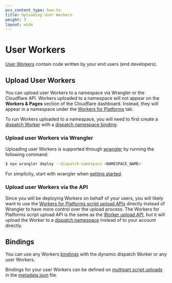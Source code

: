 ```yaml
---
pcx_content_type: how-to
title: Uploading User Workers
weight: 3
layout: wide
---
```


# User Workers

[User Workers](/cloudflare-for-platforms/workers-for-platforms/reference/how-workers-for-platforms-works/#user-workers) contain code written by your end users (end developers). 

## Upload User Workers

You can upload user Workers to a namespace via Wrangler or the Cloudflare API. Workers uploaded to a namespace will not appear on the **Workers & Pages** section of the Cloudflare dashboard. Instead, they will appear in a namespace under the [Workers for Platforms](https://dash.cloudflare.com/?to=/:account/workers-for-platforms) tab. 

To run Workers uploaded to a namespace, you will need to first create a [dispatch Worker](/cloudflare-for-platforms/workers-for-platforms/reference/how-workers-for-platforms-works/#dynamic-dispatch-worker)
with a [dispatch namespace binding](/workers/wrangler/configuration/#dispatch-namespace-bindings-workers-for-platforms). 


### Upload user Workers via Wrangler

Uploading user Workers is supported through [wrangler](/workers/wrangler/) by running the following command:

```sh
$ npx wrangler deploy --dispatch-namespace <NAMESPACE_NAME>
```
For simplicity, start with wrangler when [getting started](/cloudflare-for-platforms/workers-for-platforms/get-started/configuration/).

### Upload user Workers via the API

Since you will be deploying Workers on behalf of your users, you will likely want to use the [Workers for Platforms script upload APIs](/api/operations/namespace-worker-put-script-content) directly instead of Wrangler to have more control over the upload process. The Workers for Platforms script upload API is the same as the [Worker upload API](/api/operations/worker-script-upload-worker-module), but it will upload the Worker to a [dispatch namespace](/cloudflare-for-platforms/workers-for-platforms/reference/how-workers-for-platforms-works/#dispatch-namespace) instead of to your account directly. 

## Bindings

You can use any Workers [bindings](/workers/configuration/bindings) with the dynamic dispatch Worker or any user Workers. 

Bindings for your user Workers can be defined on [multipart script uploads](/api/operations/namespace-worker-put-script-content) in the [metadata.json](/cloudflare-for-platforms/workers-for-platforms/reference/metadata/) file.
